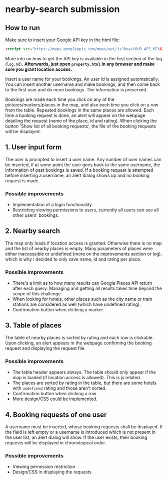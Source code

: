 # nearby-search submission

## How to run

Make sure to insert your Google API key in the html file:

```html
<script src="https://maps.googleapis.com/maps/api/js?key=YOUR_API_KEY&libraries=places&callback=initMap" async defer></script>
```

More info on how to get the API key is available in the first section of the log (`log.md`). **Afterwards, just open `property.html` in any browser and make sure you grant location access.**

Insert a user name for your bookings. An user id is assigned automatically. You can insert another username and make bookings, and then come back to the first user and do more bookings. The information is preserved.

Bookings are made each time you click on any of the pictures/markers/places in the map, and also each time you click on a row from the table. Repeated bookings in the same places are allowed. Each time a booking request is done, an alert will appear on the webpage detailing the request (name of the place, id and rating). When clicking the button 'Show list of all booking requests', the file of the booking requests will be displayed.

## 1. User input form

The user is prompted to insert a user name. Any number of user names can be inserted, if at some point the user goes back to the same username, the information of past bookings is saved. If a booking request is attempted before inserting a username, an alert dialog shows up and no booking request is made.

### Possible improvements

* Implementation of a login functionality.
* Restricting viewing permissions to users, currently all users can see all other users' bookings.

## 2. Nearby search

The map only loads if location access is granted. Otherwise there is no map and the list of nearby places is empty. Many parameters of places were either inaccessible or undefined (more on the improvements section or log), which is why I decided to only save name, id and rating per place.

### Possible improvements

* There's a limit as to how many results can Google Places API return after each query. Managing and getting all results takes time beyond the scope of this challenge.
* When looking for hotels, other places such as the city name or train stations are considered as well (which have undefined rating).
* Confirmation button when clicking a marker.

## 3. Table of places

The table of nearby places is sorted by rating and each row is clickable. Upon clicking, an alert appears in the webpage confirming the booking request and displaying the request file. 

### Possible improvements

* The table header appears always. The table should only appear if the map is loaded (if location access is allowed). This is js related.
* The places are sorted by rating in the table, but there are some hotels with `undefined` rating and those aren't sorted.
* Confirmation button when clicking a row.
* More design/CSS could be implemented.

## 4. Booking requests of one user

A username must be inserted, whose booking requests shall be displayed. If the field is left empty or a username is introduced which is not present in the user list, an alert dialog will show. If the user exists, their booking requests will be displayed in chronological order.

### Possible improvements

* Viewing permission restriction
* Design/CSS in displaying the requests


